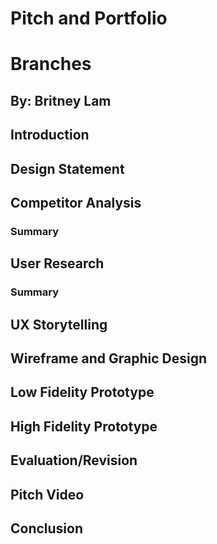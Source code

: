 # Pitch and Portfolio

# Branches 
## By: Britney Lam

## Introduction

## Design Statement

## Competitor Analysis 
### Summary 

## User Research
### Summary 

## UX Storytelling

## Wireframe and Graphic Design

## Low Fidelity Prototype

## High Fidelity Prototype

## Evaluation/Revision

## Pitch Video

## Conclusion

